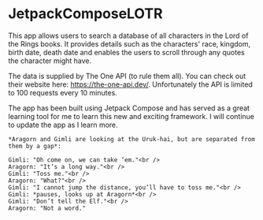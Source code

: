 # JetpackComposeLOTR
This app allows users to search a database of all characters in the Lord of the Rings books. It provides details such as the characters' race, kingdom, birth date, death date and enables the users to scroll through any quotes the character might have.

The data is supplied by The One API (to rule them all). You can check out their website here: https://the-one-api.dev/. Unfortunately the API is limited to 100 requests every 10 minutes. 

The app has been built using Jetpack Compose and has served as a great learning tool for me to learn this new and exciting framework. I will continue to update the app as I learn more.

~~~~~~~~~
*Aragorn and Gimli are looking at the Uruk-hai, but are separated from them by a gap*:

Gimli: "Oh come on, we can take ’em."<br />
Aragorn: "It’s a long way."<br />
Gimli: "Toss me."<br />
Aragorn: "What?"<br />
Gimli: "I cannot jump the distance, you’ll have to toss me."<br />
Gimli: *pauses, looks up at Aragorn*<br />
Gimli: "Don’t tell the Elf."<br />
Aragorn: "Not a word."
